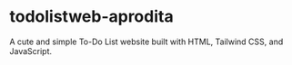 # todolistweb-aprodita
A cute and simple To-Do List website built with HTML, Tailwind CSS, and JavaScript.
